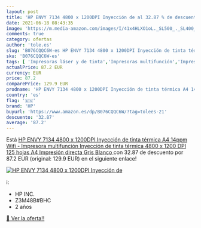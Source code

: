 ```yaml
---
layout: post
title: 'HP ENVY 7134 4800 x 1200DPI Inyección de al 32.87 % de descuento'
date: 2021-06-18 08:43:35
image: 'https://m.media-amazon.com/images/I/41x4HLXO1oL._SL500_._SL400_.jpg'
comments: true
category: ofertas
author: 'tole.es'
slug: 'B076CQQC6W-es HP ENVY 7134 4800 x 1200DPI Inyección de tinta térmica A4...'
sku: 'B076CQQC6W-es'
tags: [ 'Impresoras láser y de tinta','Impresoras multifunción','Impresoras y accesorios','Informática','hp','impresora','wifi', ]
actualPrice: 87.2 EUR
currency: EUR
price: 87.2
comparePrice: 129.9 EUR
prodname: 'HP ENVY 7134 4800 x 1200DPI Inyección de tinta térmica A4 14ppm Wifi - Impresora multifunción  Inyección de tinta térmica  4800 x 1200 DPI  125 hojas  A4  Impresión directa  Gris  Blanco '
country: 'es'
flag: '🇪🇸'
brand: 'HP'
buyurl: 'https://www.amazon.es/dp/B076CQQC6W/?tag=tolees-21'
descuento: '32.87'
average: '87.2'
---
```


Está [HP ENVY 7134 4800 x 1200DPI Inyección de tinta térmica A4 14ppm Wifi - Impresora multifunción  Inyección de tinta térmica  4800 x 1200 DPI  125 hojas  A4  Impresión directa  Gris  Blanco ](https://www.amazon.es/dp/B076CQQC6W/?tag=tolees-21) con 32.87 de descuento por 87.2 EUR (original: 129.9 EUR) en el siguiente enlace!

[![HP ENVY 7134 4800 x 1200DPI Inyección de](https://m.media-amazon.com/images/I/41x4HLXO1oL._SL500_._SL400_.jpg)](https://www.amazon.es/dp/B076CQQC6W/?tag=tolees-21)

ℹ️:

- HP INC.
- Z3M48B#BHC
- 2 años

[🛒 Ver la oferta!!](https://www.amazon.es/dp/B076CQQC6W/?tag=tolees-21)
